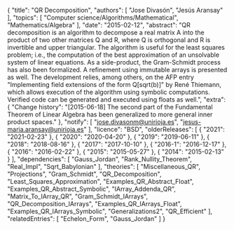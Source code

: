 {
    "title": "QR Decomposition",
    "authors": [
        "Jose Divasón",
        "Jesús Aransay"
    ],
    "topics": [
        "Computer science/Algorithms/Mathematical",
        "Mathematics/Algebra"
    ],
    "date": "2015-02-12",
    "abstract": "QR decomposition is an algorithm to decompose a real matrix A into the product of two other matrices Q and R, where Q is orthogonal and R is invertible and upper triangular. The algorithm is useful for the least squares problem; i.e., the computation of the best approximation of an unsolvable system of linear equations. As a side-product, the Gram-Schmidt process has also been formalized. A refinement using immutable arrays is presented as well. The development relies, among others, on the AFP entry \"Implementing field extensions of the form Q[sqrt(b)]\" by René Thiemann, which allows execution of the algorithm using symbolic computations. Verified code can be generated and executed using floats as well.",
    "extra": {
        "Change history": "[2015-06-18] The second part of the Fundamental Theorem of Linear Algebra has been generalized to more general inner product spaces."
    },
    "notify": [
        "jose.divasonm@unirioja.es",
        "jesus-maria.aransay@unirioja.es"
    ],
    "licence": "BSD",
    "olderReleases": [
        {
            "2021": "2021-02-23"
        },
        {
            "2020": "2020-04-20"
        },
        {
            "2019": "2019-06-11"
        },
        {
            "2018": "2018-08-16"
        },
        {
            "2017": "2017-10-10"
        },
        {
            "2016-1": "2016-12-17"
        },
        {
            "2016": "2016-02-22"
        },
        {
            "2015": "2015-05-27"
        },
        {
            "2014": "2015-02-13"
        }
    ],
    "dependencies": [
        "Gauss_Jordan",
        "Rank_Nullity_Theorem",
        "Real_Impl",
        "Sqrt_Babylonian"
    ],
    "theories": [
        "Miscellaneous_QR",
        "Projections",
        "Gram_Schmidt",
        "QR_Decomposition",
        "Least_Squares_Approximation",
        "Examples_QR_Abstract_Float",
        "Examples_QR_Abstract_Symbolic",
        "IArray_Addenda_QR",
        "Matrix_To_IArray_QR",
        "Gram_Schmidt_IArrays",
        "QR_Decomposition_IArrays",
        "Examples_QR_IArrays_Float",
        "Examples_QR_IArrays_Symbolic",
        "Generalizations2",
        "QR_Efficient"
    ],
    "relatedEntries": [
        "Echelon_Form",
        "Gauss_Jordan"
    ]
}